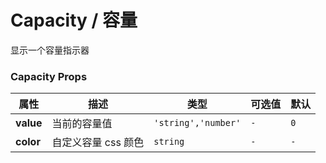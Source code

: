 # Capacity / 容量

显示一个容量指示器

<playground title="默认的" name="ex-capacity-default" />

<playground title="固定颜色" name="ex-capacity-color" desc="指定一个默认颜色进行覆盖" />

### Capacity Props

<attributes>

| 属性      | 描述                | 类型                | 可选值 | 默认 |
| --------- | ------------------- | ------------------- | ------ | ---- |
| **value** | 当前的容量值        | `'string','number'` | `-`    | `0`  |
| **color** | 自定义容量 css 颜色 | `string`            | `-`    | `-`  |

</attributes>
